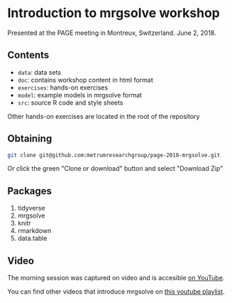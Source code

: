 # Introduction to mrgsolve workshop

Presented at the PAGE meeting in Montreux, Switzerland. June 2, 2018. 

## Contents

- `data`: data sets
- `doc`: contains workshop content in html format
- `exercises`: hands-on exercises
- `model`: example models in mrgsolve format
- `src`: source R code and style sheets

Other hands-on exercises are located in the root of the repository

## Obtaining

```sh
git clone git@github.com:metrumresearchgroup/page-2018-mrgsolve.git
```

Or click the green "Clone or download" button and select "Download Zip"

## Packages

1. tidyverse
1. mrgsolve
1. knitr
1. rmarkdown
1. data.table

## Video

The morning session was captured on video and is accesible [on YouTube](https://www.youtube.com/watch?v=gXEOAGDBwRU&list=PLvLDbH2lpyXP6xQySmi-_SFHu6qoY9Z61).  

You can find other videos that introduce mrgsolve on [this youtube playlist](https://www.youtube.com/watch?v=XJs0KDfX834&list=PLvLDbH2lpyXOExve0kqu00-iCt1jbxq0L).


